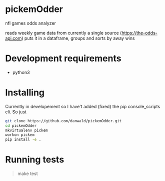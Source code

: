 # pickemOdder
nfl games odds analyzer 

reads weekly game data from currently a single source (https://the-odds-api.com) puts it in a dataframe, groups and sorts by away wins 

# Development requirements
- python3

# Installing

Currently in developement so I have't added (fixed) the pip console_scripts cli. So just

```bash
git clone https://github.com/danwald/pickemOdder.git
cd pickemOdder
mkvirtualenv pickem
workon pickem
pip install -e .
```

# Running tests

> make test
